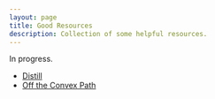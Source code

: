 ```yaml
---
layout: page
title: Good Resources
description: Collection of some helpful resources.
---
```

In progress.

<ul>
    <li><a href="https://distill.pub/">Distill</a></li>
    <li><a href="http://www.offconvex.org/">Off the Convex Path</a></li>
</ul>
